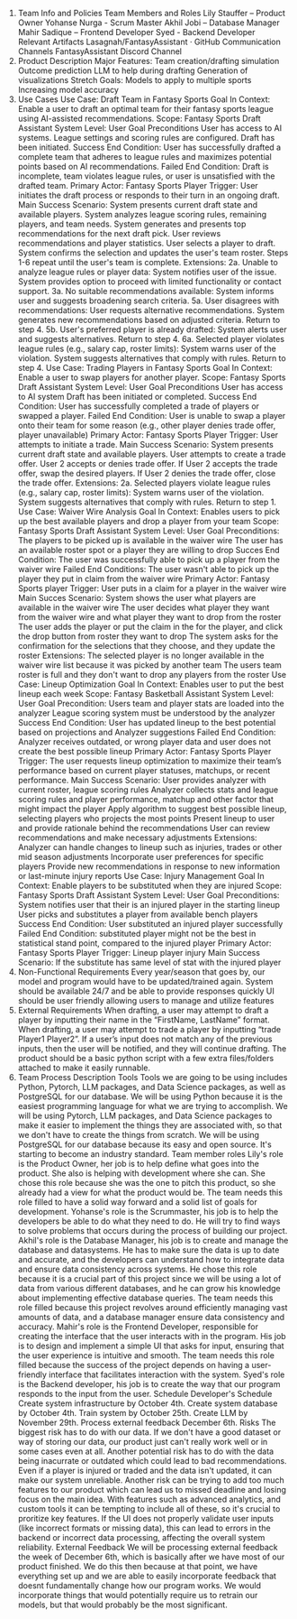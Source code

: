 1. Team Info and Policies
Team Members and Roles
Lily Stauffer – Product Owner
Yohanse Nurga - Scrum Master
Akhil Jobi – Database Manager
Mahir Sadique – Frontend Developer
Syed - Backend Developer
Relevant Artifacts
Lasagnah/FantasyAssistant · GitHub
Communication Channels
FantasyAssistant Discord Channel
2. Product Description
Major Features:
Team creation/drafting simulation
Outcome prediction
LLM to help during drafting
Generation of visualizations
Stretch Goals:
Models to apply to multiple sports
Increasing model accuracy
3. Use Cases
Use Case: Draft Team in Fantasy Sports
Goal In Context: Enable a user to draft an optimal team for their fantasy sports league using AI-assisted recommendations.
Scope: Fantasy Sports Draft Assistant System
Level: User Goal
Preconditions
User has access to AI systems.
League settings and scoring rules are configured.
Draft has been initiated.
Success End Condition: User has successfully drafted a complete team that adheres to league rules and maximizes potential points based on AI recommendations.
Failed End Condition: Draft is incomplete, team violates league rules, or user is unsatisfied with the drafted team.
Primary Actor: Fantasy Sports Player
Trigger: User initiates the draft process or responds to their turn in an ongoing draft.
Main Success Scenario:
System presents current draft state and available players.
System analyzes league scoring rules, remaining players, and team needs.
System generates and presents top recommendations for the next draft pick.
User reviews recommendations and player statistics.
User selects a player to draft.
System confirms the selection and updates the user's team roster.
Steps 1-6 repeat until the user's team is complete. Extensions:
2a. Unable to analyze league rules or player data:
System notifies user of the issue.
System provides option to proceed with limited functionality or contact support.
3a. No suitable recommendations available:
System informs user and suggests broadening search criteria.
5a. User disagrees with recommendations:
User requests alternative recommendations.
System generates new recommendations based on adjusted criteria.
Return to step 4.
5b. User's preferred player is already drafted:
System alerts user and suggests alternatives.
Return to step 4.
6a. Selected player violates league rules (e.g., salary cap, roster limits):
System warns user of the violation.
System suggests alternatives that comply with rules.
Return to step 4.
Use Case: Trading Players in Fantasy Sports
Goal In Context: Enable a user to swap players for another player.
Scope: Fantasy Sports Draft Assistant System
Level: User Goal
Preconditions
User has access to AI system
Draft has been initiated or completed.
Success End Condition: User has successfully completed a trade of players or swapped a player.
Failed End Condition: User is unable to swap a player onto their team for some reason (e.g., other player denies trade offer, player unavailable)
Primary Actor: Fantasy Sports Player
Trigger: User attempts to initiate a trade.
Main Success Scenario:
System presents current draft state and available players.
User attempts to create a trade offer.
User 2 accepts or denies trade offer.
If User 2 accepts the trade offer, swap the desired players.
If User 2 denies the trade offer, close the trade offer.
Extensions:
2a. Selected players violate league rules (e.g., salary cap, roster limits):
System warns user of the violation.
System suggests alternatives that comply with rules.
Return to step 1.
Use Case: Waiver Wire Analysis
Goal In Context: Enables users to pick up the best available players and drop a player from your team
Scope: Fantasy Sports Draft Assistant System
Level: User Goal
Preconditions:
The players to be picked up is available in the waiver wire
The user has an available roster spot or a player they are willing to drop
Succes End Condition: The user was successfully able to pick up a player from the waiver wire
Failed End Conditions: The user wasn't able to pick up the player they put in claim from the waiver wire
Primary Actor: Fantasy Sports player
Trigger: User puts in a claim for a player in the waiver wire
Main Succes Scenario:
System shows the user what players are available in the waiver wire
The user decides what player they want from the waiver wire and what player they want to drop from the roster
The user adds the player or put the claim in the for the player, and click the drop button from roster they want to drop
The system asks for the confirmation for the selections that they choose, and they update the roster
Extensions:
The selected player is no longer available in the waiver wire list because it was picked by another team
The users team roster is full and they don't want to drop any players from the roster
Use Case: Lineup Optimization
Goal In Context: Enables user to put the best lineup each week
Scope: Fantasy Basketball Assistant System
Level: User Goal
Precondition:
Users team and player stats are loaded into the analyzer
League scoring system must be understood by the analyzer
Success End Condition: User has updated lineup to the best potential based on projections and Analyzer suggestions
Failed End Condition: Analyzer receives outdated, or wrong player data and user does not create the best possible lineup
Primary Actor: Fantasy Sports Player
Trigger: The user requests lineup optimization to maximize their team’s performance based on current player statuses, matchups, or recent performance.
Main Success Scenario:
User provides analyzer with current roster, league scoring rules
Analyzer collects stats and league scoring rules and player performance, matchup and other factor that might impact the player
Apply algorithm to suggest best possible lineup, selecting players who projects the most points
Present lineup to user and provide rationale behind the recommendations
User can review recommendations and make necessary adjustments
Extensions:
Analyzer can handle changes to lineup such as injuries, trades or other mid season adjustments
Incorporate user preferences for specific players
Provide new recommendations in response to new information or last-minute injury reports
Use Case: Injury Management
Goal In Context: Enable players to be substituted when they are injured
Scope: Fantasy Sports Draft Assistant System
Level: User Goal
Preconditions:
System notifies user that their is an injured player in the starting lineup
User picks and substitutes a player from available bench players
Success End Condition: User substituted an injured player successfully
Failed End Condition: substituted player might not be the best in statistical stand point, compared to the injured player
Primary Actor: Fantasy Sports Player
Trigger: Lineup player injury
Main Success Scenario: If the substitute has same level of stat with the injured player
4. Non-Functional Requirements
Every year/season that goes by, our model and program would have to be updated/trained again.
System should be available 24/7 and be able to provide responses quickly
UI should be user friendly allowing users to manage and utilize features
5. External Requirements
When drafting, a user may attempt to draft a player by inputting their name in the “FirstName, LastName” format.
When drafting, a user may attempt to trade a player by inputting “trade Player1 Player2”.
If a user’s input does not match any of the previous inputs, then the user will be notified, and they will continue drafting.
The product should be a basic python script with a few extra files/folders attached to make it easily runnable.
6. Team Process Description
Tools
Tools we are going to be using includes Python, Pytorch, LLM packages, and Data Science packages, as well as PostgreSQL for our database.
We will be using Python because it is the easiest programming language for what we are trying to accomplish.
We will be using Pytorch, LLM packages, and Data Science packages to make it easier to implement the things they are associated with, so that we don't have to create the things from scratch.
We will be using PostgreSQL for our database because its easy and open source. It's starting to become an industry standard.
Team member roles
Lily's role is the Product Owner, her job is to help define what goes into the product. She also is helping with development where she can. She chose this role because she was the one to pitch this product, so she already had a view for what the product would be. The team needs this role filled to have a solid way forward and a solid list of goals for development.
Yohanse's role is the Scrummaster, his job is to help the developers be able to do what they need to do. He will try to find ways to solve problems that occurs during the process of building our project.
Akhil's role is the Database Manager, his job is to create and manage the database and datasystems. He has to make sure the data is up to date and accurate, and the developers can understand how to integrate data and ensure data consistency across systems. He chose this role because it is a crucial part of this project since we will be using a lot of data from various different databases, and he can grow his knowledge about implementing effective database queries. The team needs this role filled because this project revolves around efficiently managing vast amounts of data, and a database manager ensure data consistency and accuracy.
Mahir's role is the Frontend Developer, responsible for creating the interface that the user interacts with in the program. His job is to design and implement a simple UI that asks for input, ensuring that the user experience is intuitive and smooth. The team needs this role filled because the success of the project depends on having a user-friendly interface that facilitates interaction with the system.
Syed's role is the Backend developer, his job is to create the way that our program responds to the input from the user.
Schedule
Developer's Schedule
Create system infrastructure by October 4th.
Create system database by October 4th.
Train system by October 25th.
Create LLM by November 29th.
Process external feedback December 6th.
Risks
The biggest risk has to do with our data. If we don't have a good dataset or way of storing our data, our product just can't really work well or in some cases even at all.
Another potential risk has to do with the data being inacurrate or outdated which could lead to bad recommendations. Even if a player is injured or traded and the data isn't updated, it can make our system unreliable.
Another risk can be trying to add too much features to our product which can lead us to missed deadline and losing focus on the main idea. With features such as advanced analytics, and custom tools it can be tempting to include all of these, so it's crucial to proritize key features.
If the UI does not properly validate user inputs (like incorrect formats or missing data), this can lead to errors in the backend or incorrect data processing, affecting the overall system reliability.
External Feedback
We will be processing external feedback the week of December 6th, which is basically after we have most of our product finished. We do this then because at that point, we have everything set up and we are able to easily incorporate feedback that doesnt fundamentally change how our program works. We would incorporate things that would potentially require us to retrain our models, but that would probably be the most significant.

